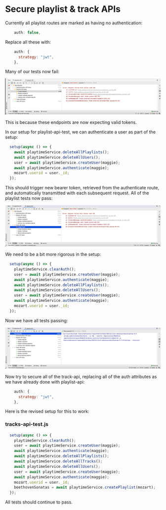 # Secure playlist & track APIs

Currently all playlist routes are marked as having no authentication:

~~~javascript
    auth: false,
~~~

Replace all these with:

~~~javascript
    auth: {
      strategy: "jwt",
    },
~~~

Many of our tests now fail:

![](img/06.png)

This is because these endpoints are now expecting valid tokens.

In our setup for playlist-api-test, we can authenticate a user as part of the setup:

~~~javascript
  setup(async () => {
    await playtimeService.deleteAllPlaylists();
    await playtimeService.deleteAllUsers();
    user = await playtimeService.createUser(maggie);
    await playtimeService.authenticate(maggie);
    mozart.userid = user._id;
  });
~~~

This should trigger new bearer token, retrieved from the authenticate route, and automatically transmitted with each subsequent  request. All of the playlist tests now pass:

![](img/07.png)

We need to be a bit more rigorous in the setup:

~~~javascript
  setup(async () => {
    playtimeService.clearAuth();
    user = await playtimeService.createUser(maggie);
    await playtimeService.authenticate(maggie);
    await playtimeService.deleteAllPlaylists();
    await playtimeService.deleteAllUsers();
    user = await playtimeService.createUser(maggie);
    await playtimeService.authenticate(maggie);
    mozart.userid = user._id;
  });
~~~

Now we have all tests passing:

![](img/08.png)

Now try to secure all of the track-api, replacing all of the auth attributes as we have already done with playlist-api:

~~~javascript
    auth: {
      strategy: "jwt",
    },
~~~

Here is the revised setup for this to work:

### tracks-api-test.js

~~~javascript
  setup(async () => {
    playtimeService.clearAuth();
    user = await playtimeService.createUser(maggie);
    await playtimeService.authenticate(maggie);
    await playtimeService.deleteAllPlaylists();
    await playtimeService.deleteAllTracks();
    await playtimeService.deleteAllUsers();
    user = await playtimeService.createUser(maggie);
    await playtimeService.authenticate(maggie);
    mozart.userid = user._id;
    beethovenSonatas = await playtimeService.createPlaylist(mozart);
  });
~~~

All tests should continue to pass.